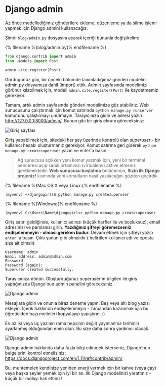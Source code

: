 # Django admin

Az önce modellediğimiz gönderilere ekleme, düzenleme ya da silme işlemi yapmak için Django admini kullanacağız.

Şimdi `blog/admin.py` dosyasını açarak içeriği bununla değiştirelim:

{% filename %}blog/admin.py{% endfilename %}

```python
from django.contrib import admin
from .models import Post

admin.site.register(Post)
```

Gördüğünüz gibi, bir önceki bölümde tanımladığımız gönderi modelini admin.py dosyamıza dahil (import) ettik. Admin sayfasında modelimizi görünür kılabilmek için, modeli `admin.site.register(Post)` ile kaydetmemiz gerekiyor.

Tamam, artık admin sayfasında gönderi modelimize göz atabiliriz. Web sunucusunu çalıştırmak için komut satırında `python manage.py runserver` komutunu çalıştırmayı unutmayın. Tarayıcınıza gidin ve adresi yazın http://127.0.0.1:8000/admin/. Bunun gibi bir giriş ekranı göreceksiniz:

![Giriş sayfası](images/login_page2.png)

Giriş yapabilmek için, sitedeki her şey üzerinde kontrolü olan *superuser* - bir kullanıcı hesabı oluşturmanız gerekiyor. Komut satırına geri giderek `python manage.py createsuperuser` yazın ve enter'a basın.

> Ağ sunucusu açıkken yeni komut yazmak için, yeni bir terminal penceresi açıp sanal ortamınızı (virtualenv) aktive etmeniz gerekmektedir. **Web sunucusu başlatma** bölümünün, **Sizin ilk Django projeniz!** kısmında yeni komutların nasıl yazılacağını gözden geçirdik.

{% filename %}Mac OS X veya Linux:{% endfilename %}

    (myvenv) ~/djangogirls$ python manage.py createsuperuser
    

{% filename %}Windows:{% endfilename %}

    (myvenv) C:\Users\Name\djangogirls> python manage.py createsuperuser
    

Giriş satırı geldiğinde, kullanıcı adınızı (küçük harfler ile ve boşluksuz), email adresinizi ve parolanızı girin. **Yazdığınız şifreyi göremezseniz endişelenmeyin - olması gereken budur.** Devam etmek için şifreyi yazıp `enter` 'a basın. Çıktı şunun gibi olmalıdır ( belirtilen kullanıcı adı ve eposta size ait olmalı):

    Username: admin
    Email address: admin@admin.com
    Password:
    Password (again):
    Superuser created successfully.
    

Tarayıcınıza dönün. Oluşturduğunuz superuser'ın bilgileri ile giriş yaptığınızda Django'nun admin panelini göreceksiniz.

![Django admin](images/django_admin3.png)

Mesajlara gidin ve onunla biraz deneme yapın. Beş veya altı blog yazısı ekleyin. İçerik hakkında endişelenmeyin - zamandan kazanmak için bu öğreticiden bazı metinleri kopyalayıp yapıştırın. :)

En az iki veya üç yazının (ama hepsinin değil) yayınlanma tarihinin ayarlanmış olduğundan emin olun. Bu size daha sonra yardımcı olacak.

![Django admin](images/edit_post3.png)

Django admin hakkında daha fazla bilgi edinmek isterseniz, Django'nun belgelerini kontrol etmelisiniz: https://docs.djangoproject.com/en/1.11/ref/contrib/admin/

Bu, muhtemelen kendinize yeniden enerji vermek için bir kahve (veya çay) veya başka şeyler yemek için iyi bir an. İlk Django modelinizi yarattınız - küçük bir molayı hak ettiniz!